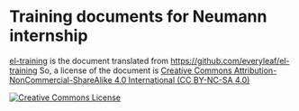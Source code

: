 # Training documents for Neumann internship

[el-training](https://github.com/neumann-tokyo/neumann-training/blob/main/ruby_and_rails/el-training.md) is the document translated from https://github.com/everyleaf/el-training
So, a license of the document is [Creative Commons Attribution-NonCommercial-ShareAlike 4.0 International (CC BY-NC-SA 4.0)](https://creativecommons.org/licenses/by-nc-sa/4.0/deed.en)

[![Creative Commons License](https://i.creativecommons.org/l/by-nc-sa/4.0/88x31.png)](https://creativecommons.org/licenses/by-nc-sa/4.0/deed.en)

